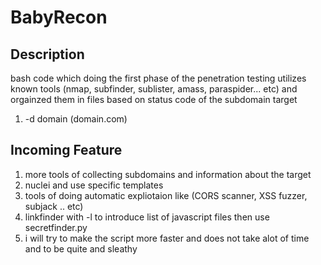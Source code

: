 # BabyRecon

## Description 

bash code which doing the first phase of the penetration testing utilizes known tools (nmap, subfinder, sublister, amass, paraspider... etc) and orgainzed them in files based on status code of the subdomain target 
1. -d domain (domain.com)
## Incoming Feature 
1. more tools of collecting subdomains and information about the target  
2. nuclei and use specific templates
3. tools of doing automatic expliotaion like (CORS scanner, XSS fuzzer, subjack .. etc)
4. linkfinder with -l to introduce list of javascript files then use secretfinder.py
5. i will try to make the script more faster and does not take alot of time and to be quite and sleathy
